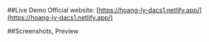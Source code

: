 ##Live Demo
Official website: [https://hoang-ly-dacs1.netlify.app/](https://hoang-ly-dacs1.netlify.app/)

##Screenshots, Preview
